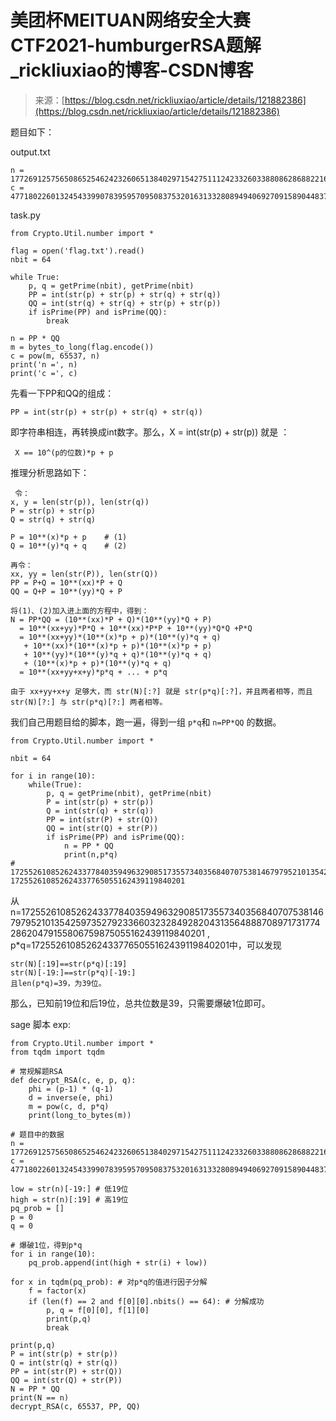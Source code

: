 <!--yml
category: 未分类
date: 2022-04-26 14:36:52
-->

# 美团杯MEITUAN网络安全大赛CTF2021-humburgerRSA题解_rickliuxiao的博客-CSDN博客

> 来源：[https://blog.csdn.net/rickliuxiao/article/details/121882386](https://blog.csdn.net/rickliuxiao/article/details/121882386)

题目如下：

output.txt

```
n = 177269125756508652546242326065138402971542751112423326033880862868822164234452280738170245589798474033047460920552550018968571267978283756742722231922451193
c = 47718022601324543399078395957095083753201631332808949406927091589044837556469300807728484035581447960954603540348152501053100067139486887367207461593404096 
```

task.py

```
from Crypto.Util.number import *

flag = open('flag.txt').read()
nbit = 64

while True:
    p, q = getPrime(nbit), getPrime(nbit)
    PP = int(str(p) + str(p) + str(q) + str(q))
    QQ = int(str(q) + str(q) + str(p) + str(p))
    if isPrime(PP) and isPrime(QQ):
        break

n = PP * QQ
m = bytes_to_long(flag.encode())
c = pow(m, 65537, n)
print('n =', n)
print('c =', c) 
```

先看一下PP和QQ的组成：

```
PP = int(str(p) + str(p) + str(q) + str(q))
```

即字符串相连，再转换成int数字。那么，X = int(str(p) + str(p)) 就是 ：

```
 X == 10^(p的位数)*p + p
```

推理分析思路如下：

```
 令：
x, y = len(str(p)), len(str(q))
P = str(p) + str(p)
Q = str(q) + str(q)

P = 10**(x)*p + p    # (1)
Q = 10**(y)*q + q    # (2)

再令：
xx, yy = len(str(P)), len(str(Q))
PP = P+Q = 10**(xx)*P + Q
QQ = Q+P = 10**(yy)*Q + P

将(1)、(2)加入进上面的方程中，得到：
N = PP*QQ = (10**(xx)*P + Q)*(10**(yy)*Q + P)
  = 10**(xx+yy)*P*Q + 10**(xx)*P*P + 10**(yy)*Q*Q +P*Q
  = 10**(xx+yy)*(10**(x)*p + p)*(10**(y)*q + q)
   + 10**(xx)*(10**(x)*p + p)*(10**(x)*p + p)
   + 10**(yy)*(10**(y)*q + q)*(10**(y)*q + q)
   + (10**(x)*p + p)*(10**(y)*q + q)
  = 10**(xx+yy+x+y)*p*q + ... + p*q

由于 xx+yy+x+y 足够大，而 str(N)[:?] 就是 str(p*q)[:?]，并且两者相等，而且 str(N)[?:] 与 str(p*q)[?:] 两者相等。 
```

我们自己用题目给的脚本，跑一遍，得到一组 `p*q`和 `n=PP*QQ` 的数据。

```
from Crypto.Util.number import *

nbit = 64

for i in range(10):
    while(True):
        p, q = getPrime(nbit), getPrime(nbit)
        P = int(str(p) + str(p))
        Q = int(str(q) + str(q))
        PP = int(str(P) + str(Q))
        QQ = int(str(Q) + str(P))
        if isPrime(PP) and isPrime(QQ):
            n = PP * QQ
            print(n,p*q)
# 172552610852624337784035949632908517355734035684070753814679795210135425973527923366032328492820431356488870897173177428620479155806759875055162439119840201 172552610852624337765055162439119840201
```

从n=172552610852624337784035949632908517355734035684070753814679795210135425973527923366032328492820431356488870897173177428620479155806759875055162439119840201 , p*q=172552610852624337765055162439119840201中，可以发现

```
str(N)[:19]==str(p*q)[:19]
str(N)[-19:]==str(p*q)[-19:]
且len(p*q)=39，为39位。
```

那么，已知前19位和后19位，总共位数是39，只需要爆破1位即可。

sage 脚本 exp:

```
from Crypto.Util.number import *
from tqdm import tqdm

# 常规解题RSA
def decrypt_RSA(c, e, p, q):
    phi = (p-1) * (q-1)
    d = inverse(e, phi)
    m = pow(c, d, p*q)
    print(long_to_bytes(m))

# 题目中的数据
n = 177269125756508652546242326065138402971542751112423326033880862868822164234452280738170245589798474033047460920552550018968571267978283756742722231922451193
c = 47718022601324543399078395957095083753201631332808949406927091589044837556469300807728484035581447960954603540348152501053100067139486887367207461593404096

low = str(n)[-19:] # 低19位
high = str(n)[:19] # 高19位
pq_prob = []
p = 0
q = 0

# 爆破1位，得到p*q
for i in range(10):
    pq_prob.append(int(high + str(i) + low))

for x in tqdm(pq_prob): # 对p*q的值进行因子分解
    f = factor(x)
    if (len(f) == 2 and f[0][0].nbits() == 64): # 分解成功
        p, q = f[0][0], f[1][0]
        print(p,q)
        break

print(p,q)
P = int(str(p) + str(p))
Q = int(str(q) + str(q))
PP = int(str(P) + str(Q))
QQ = int(str(Q) + str(P))
N = PP * QQ
print(N == n)
decrypt_RSA(c, 65537, PP, QQ) 
```